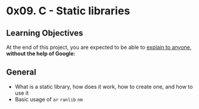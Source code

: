 # 0x09. C - Static libraries

<p align="center">
	<src="https://miro.medium.com/v2/resize:fit:720/format:webp/1*U1-XocU-OVxGX6vfUidv6A.png" img>
</p>

## Learning Objectives

At the end of this project, you are expected to be able to [explain to anyone](https://fs.blog/feynman-learning-technique/), **without the help of Google:**

## General

- What is a static library, how does it work, how to create one, and how to use it
- Basic usage of `ar` `ranlib` `nm`
